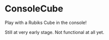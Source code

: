 # ConsoleCube
Play with a Rubiks Cube in the console!

Still at very early stage. Not functional at all yet.
